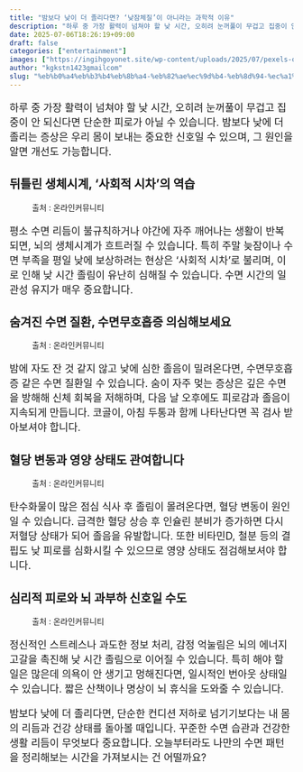```yaml
---
title: "밤보다 낮이 더 졸리다면? ‘낮잠체질’이 아니라는 과학적 이유"
description: "하루 중 가장 활력이 넘쳐야 할 낮 시간, 오히려 눈꺼풀이 무겁고 집중이 안 되신다면 단순한 피로가 아닐 수 있습니다. 밤보다 낮에 더 졸리는 증상은 우리 몸이 보내는 중요한 신호일 수 있으며, 그 원인을 알면 개선도 가능합니다."
date: 2025-07-06T18:26:19+09:00
draft: false
categories: ["entertainment"]
images: ["https://ingihgoyonet.site/wp-content/uploads/2025/07/pexels-olly-3767411-1-1024x683.jpg", "https://ingihgoyonet.site/wp-content/uploads/2025/07/pexels-marcus-aurelius-4064174-1024x576.jpg", "https://ingihgoyonet.site/wp-content/uploads/2025/07/pexels-olly-3807982-1024x690.jpg", "https://ingihgoyonet.site/wp-content/uploads/2025/07/pexels-olly-935763-1024x683.jpg"]
author: "kgkstn1423gmailcom"
slug: "%eb%b0%a4%eb%b3%b4%eb%8b%a4-%eb%82%ae%ec%9d%b4-%eb%8d%94-%ec%a1%b8%eb%a6%ac%eb%8b%a4%eb%a9%b4-%eb%82%ae%ec%9e%a0%ec%b2%b4%ec%a7%88%ec%9d%b4-%ec%95%84%eb%8b%88%eb%9d%bc%eb%8a%94"
---
```


<p style="font-size:18px">하루 중 가장 활력이 넘쳐야 할 낮 시간, 오히려 눈꺼풀이 무겁고 집중이 안 되신다면 단순한 피로가 아닐 수 있습니다. 밤보다 낮에 더 졸리는 증상은 우리 몸이 보내는 중요한 신호일 수 있으며, 그 원인을 알면 개선도 가능합니다.</p> <h2 >뒤틀린 생체시계, ‘사회적 시차’의 역습</h2> <figure ><img src="https://ingihgoyonet.site/wp-content/uploads/2025/07/pexels-olly-3767411-1-1024x683.jpg" alt="" style="aspect-ratio:16/9;object-fit:cover"/><figcaption >출처 : 온라인커뮤니티</figcaption></figure> <p style="font-size:18px">평소 수면 리듬이 불규칙하거나 야간에 자주 깨어나는 생활이 반복되면, 뇌의 생체시계가 흐트러질 수 있습니다. 특히 주말 늦잠이나 수면 부족을 평일 낮에 보상하려는 현상은 ‘사회적 시차’로 불리며, 이로 인해 낮 시간 졸림이 유난히 심해질 수 있습니다. 수면 시간의 일관성 유지가 매우 중요합니다.</p> <h2 >숨겨진 수면 질환, 수면무호흡증 의심해보세요</h2> <figure ><img src="https://ingihgoyonet.site/wp-content/uploads/2025/07/pexels-marcus-aurelius-4064174-1024x576.jpg" alt="" style="aspect-ratio:16/9;object-fit:cover"/><figcaption >출처 : 온라인커뮤니티</figcaption></figure> <p style="font-size:18px">밤에 자도 잔 것 같지 않고 낮에 심한 졸음이 밀려온다면, 수면무호흡증 같은 수면 질환일 수 있습니다. 숨이 자주 멎는 증상은 깊은 수면을 방해해 신체 회복을 저해하며, 다음 날 오후에도 피로감과 졸음이 지속되게 만듭니다. 코골이, 아침 두통과 함께 나타난다면 꼭 검사 받아보셔야 합니다.</p> <h2 >혈당 변동과 영양 상태도 관여합니다</h2> <figure ><img src="https://ingihgoyonet.site/wp-content/uploads/2025/07/pexels-olly-3807982-1024x690.jpg" alt="" style="aspect-ratio:16/9;object-fit:cover"/><figcaption >출처 : 온라인커뮤니티</figcaption></figure> <p style="font-size:18px">탄수화물이 많은 점심 식사 후 졸림이 몰려온다면, 혈당 변동이 원인일 수 있습니다. 급격한 혈당 상승 후 인슐린 분비가 증가하면 다시 저혈당 상태가 되어 졸음을 유발합니다. 또한 비타민D, 철분 등의 결핍도 낮 피로를 심화시킬 수 있으므로 영양 상태도 점검해보셔야 합니다.</p> <h2 >심리적 피로와 뇌 과부하 신호일 수도</h2> <figure ><img src="https://ingihgoyonet.site/wp-content/uploads/2025/07/pexels-olly-935763-1024x683.jpg" alt="" style="aspect-ratio:16/9;object-fit:cover"/><figcaption >출처 : 온라인커뮤니티</figcaption></figure> <p style="font-size:18px">정신적인 스트레스나 과도한 정보 처리, 감정 억눌림은 뇌의 에너지 고갈을 촉진해 낮 시간 졸림으로 이어질 수 있습니다. 특히 해야 할 일은 많은데 의욕이 안 생기고 멍해진다면, 일시적인 번아웃 상태일 수 있습니다. 짧은 산책이나 명상이 뇌 휴식을 도와줄 수 있습니다.</p> <p style="font-size:18px">밤보다 낮에 더 졸리다면, 단순한 컨디션 저하로 넘기기보다는 내 몸의 리듬과 건강 상태를 돌아볼 때입니다. 꾸준한 수면 습관과 건강한 생활 리듬이 무엇보다 중요합니다. 오늘부터라도 나만의 수면 패턴을 정리해보는 시간을 가져보시는 건 어떨까요?</p>